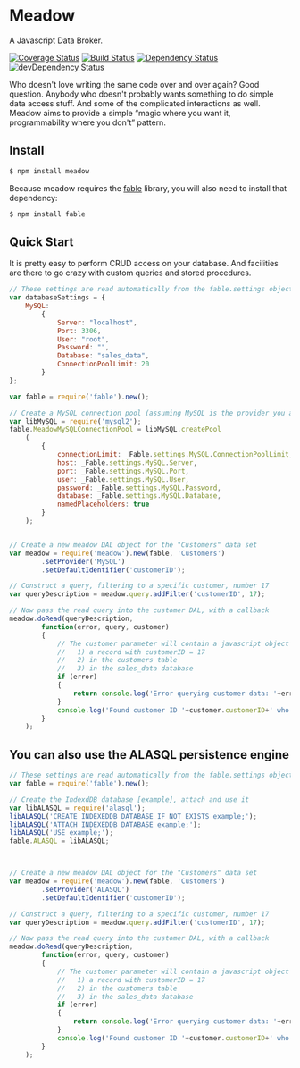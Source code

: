Meadow
======

A Javascript Data Broker.

[![Coverage Status](https://coveralls.io/repos/stevenvelozo/meadow/badge.svg?branch=master)](https://coveralls.io/r/stevenvelozo/meadow?branch=master)
[![Build Status](https://travis-ci.org/stevenvelozo/meadow.svg?branch=master)](https://travis-ci.org/stevenvelozo/meadow)
[![Dependency Status](https://david-dm.org/stevenvelozo/meadow.svg)](https://david-dm.org/stevenvelozo/meadow)
[![devDependency Status](https://david-dm.org/stevenvelozo/meadow/dev-status.svg)](https://david-dm.org/stevenvelozo/meadow#info=devDependencies)

Who doesn't love writing the same code over and over again? Good question. Anybody who doesn't probably wants something to do simple data access stuff. And some of the complicated interactions as well. Meadow aims to provide a simple “magic where you want it, programmability where you don't” pattern.

## Install

```sh
$ npm install meadow
```

Because meadow requires the [fable](https://github.com/stevenvelozo/fable) library, you will also need to install that dependency:

```sh
$ npm install fable
```

## Quick Start

It is pretty easy to perform CRUD access on your database.  And facilities are there to go crazy with custom queries and stored procedures.

```js
// These settings are read automatically from the fable.settings object by meadow
var databaseSettings = {
	MySQL:
		{
			Server: "localhost",
			Port: 3306,
			User: "root",
			Password: "",
			Database: "sales_data",
			ConnectionPoolLimit: 20
		}
};

var fable = require('fable').new();

// Create a MySQL connection pool (assuming MySQL is the provider you are using)
var libMySQL = require('mysql2');
fable.MeadowMySQLConnectionPool = libMySQL.createPool
	(
		{
			connectionLimit: _Fable.settings.MySQL.ConnectionPoolLimit,
			host: _Fable.settings.MySQL.Server,
			port: _Fable.settings.MySQL.Port,
			user: _Fable.settings.MySQL.User,
			password: _Fable.settings.MySQL.Password,
			database: _Fable.settings.MySQL.Database,
			namedPlaceholders: true
		}
	);


// Create a new meadow DAL object for the "Customers" data set
var meadow = require('meadow').new(fable, 'Customers')
		.setProvider('MySQL')
		.setDefaultIdentifier('customerID');

// Construct a query, filtering to a specific customer, number 17
var queryDescription = meadow.query.addFilter('customerID', 17);

// Now pass the read query into the customer DAL, with a callback
meadow.doRead(queryDescription,
		function(error, query, customer)
		{
			// The customer parameter will contain a javascript object if there is:
			//   1) a record with customerID = 17
			//   2) in the customers table
			//   3) in the sales_data database
			if (error)
			{
				return console.log('Error querying customer data: '+error);
			}
			console.log('Found customer ID '+customer.customerID+' who is named '+customer.name);
		}
	);
```

## You can also use the ALASQL persistence engine

```js
// These settings are read automatically from the fable.settings object by meadow
var fable = require('fable').new();

// Create the IndexdDB database [example], attach and use it
var libALASQL = require('alasql');
libALASQL('CREATE INDEXEDDB DATABASE IF NOT EXISTS example;');
libALASQL('ATTACH INDEXEDDB DATABASE example;');
libALASQL('USE example;');
fable.ALASQL = libALASQL;



// Create a new meadow DAL object for the "Customers" data set
var meadow = require('meadow').new(fable, 'Customers')
		.setProvider('ALASQL')
		.setDefaultIdentifier('customerID');

// Construct a query, filtering to a specific customer, number 17
var queryDescription = meadow.query.addFilter('customerID', 17);

// Now pass the read query into the customer DAL, with a callback
meadow.doRead(queryDescription,
		function(error, query, customer)
		{
			// The customer parameter will contain a javascript object if there is:
			//   1) a record with customerID = 17
			//   2) in the customers table
			//   3) in the sales_data database
			if (error)
			{
				return console.log('Error querying customer data: '+error);
			}
			console.log('Found customer ID '+customer.customerID+' who is named '+customer.name);
		}
	);
```

